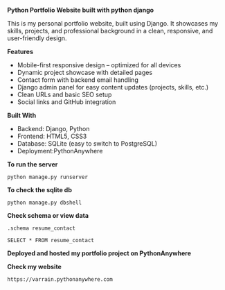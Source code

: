 **Python Portfolio Website built with python django**

This is my personal portfolio website, built using Django. It showcases my skills, projects, and professional background in a clean, responsive, and user-friendly design.

**Features**
- Mobile-first responsive design – optimized for all devices
- Dynamic project showcase with detailed pages
- Contact form with backend email handling
- Django admin panel for easy content updates (projects, skills, etc.)
- Clean URLs and basic SEO setup
- Social links and GitHub integration
  
**Built With**
- Backend: Django, Python
- Frontend: HTML5, CSS3
- Database: SQLite (easy to switch to PostgreSQL)
- Deployment:PythonAnywhere

**To run the server**
```
python manage.py runserver

```

**To check the sqlite db**

```
python manage.py dbshell
```

**Check schema or view data**

```
.schema resume_contact
```

```
SELECT * FROM resume_contact
```
**Deployed and hosted my portfolio project on PythonAnywhere**

**Check my website**

```
https://varrain.pythonanywhere.com

```


